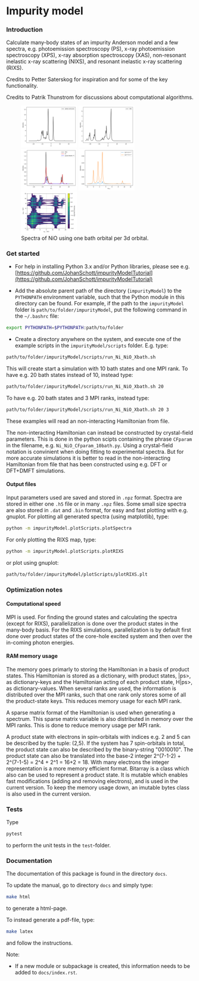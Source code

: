# Impurity model

### Introduction

Calculate many-body states of an impurity Anderson model and a few spectra, e.g. photoemission spectroscopy (PS), x-ray photoemission spectroscopy (XPS), x-ray absorption spectroscopy (XAS), non-resonant inelastic x-ray scattering (NIXS), and resonant inelastic x-ray scattering (RIXS).

Credits to Petter Saterskog for inspiration and for some of the key functionality.

Credits to Patrik Thunstrom for discussions about computational algorithms.

<figure>
<div class="row">
  <div class="column">
  <img src="referenceOutput/Ni_NiO_CFparam_1bath/ps.png" alt="Photoemission (PS)" width="150"/>
  <img src="referenceOutput/Ni_NiO_CFparam_1bath/xps.png" alt="X-ray photoemission (XPS)" width="150"/>
  <img src="referenceOutput/Ni_NiO_CFparam_1bath/xas.png" alt="X-ray absorption spectroscopy (XAS)" width="150"/>
  <img src="referenceOutput/Ni_NiO_CFparam_1bath/nixs.png" alt="Non-resonant inelastic x-ray scattering (NIXS)" width="150"/>
  <img src="referenceOutput/Ni_NiO_CFparam_1bath/rixs.png" alt="Resonant inelastic x-ray scattering (RIXS)" width="150"/>  </div>
</div>
<figcaption>Spectra of NiO using one bath orbital per 3d orbital.</figcaption>
</figure>

### Get started
- For help in installing Python 3.x and/or Python libraries, please see e.g.
[https://github.com/JohanSchott/impurityModelTutorial](https://github.com/JohanSchott/impurityModelTutorial)

- Add the absolute parent path of the directory (`impurityModel`) to the `PYTHONPATH` environment variable, such that the Python module in this directory can be found. For example, if the path to the `impurityModel` folder is `path/to/folder/impurityModel`, put the following command in the `~/.bashrc` file:
```bash
export PYTHONPATH=$PYTHONPATH:path/to/folder
```

- Create a directory anywhere on the system, 
and execute one of the example scripts in the `impurityModel/scripts` folder. E.g. type:
```bash
path/to/folder/impurityModel/scripts/run_Ni_NiO_Xbath.sh
```
This will create start a simulation with 10 bath states and one MPI rank.
To have e.g. 20 bath states instead of 10, instead type:
```bash
path/to/folder/impurityModel/scripts/run_Ni_NiO_Xbath.sh 20
```
To have e.g. 20 bath states and 3 MPI ranks, instead type:
```bash
path/to/folder/impurityModel/scripts/run_Ni_NiO_Xbath.sh 20 3
```
These examples will read an non-interacting Hamiltonian from file.

The non-interacting Hamiltonian can instead be constructed by crystal-field parameters.
This is done in the python scipts containing the phrase `CFparam` in the filename, e.g. `Ni_NiO_CFparam_10bath.py`.
Using a crystal-field notation is convinient when doing fitting to experimental spectra.
But for more accurate simulations it is better to read in the non-interacting Hamiltonian from file that has been constructed using e.g. DFT or DFT+DMFT simulations.

#### Output files
Input parameters used are saved and stored in `.npz` format.
Spectra are stored in either one `.h5` file or in many `.npz` files.
Some small size spectra are also stored in `.dat` and `.bin` format, for easy and fast plotting with e.g. gnuplot.
For plotting all generated spectra (using matplotlib), type:
```bash
python -m impurityModel.plotScripts.plotSpectra
```
For only plotting the RIXS map, type:
```bash
python -m impurityModel.plotScripts.plotRIXS
```
or plot using gnuplot:
```bash
path/to/folder/impurityModel/plotScripts/plotRIXS.plt
```

### Optimization notes

#### Computational speed
MPI is used.
For finding the ground states and calculating the spectra (except for RIXS), parallelization is done over the product states in the many-body basis.
For the RIXS simulations, parallelization is by default first done over product states of the core-hole excited system and then over the in-coming photon energies.

#### RAM memory usage
The memory goes primarly to storing the Hamiltonian in a basis of product states.
This Hamiltonian is stored as a dictionary, with product states, |ps>, as dictionary-keys
and the Hamiltonian acting of each product state, H|ps>, as dictionary-values.
When several ranks are used, the information is distributed over the MPI ranks, such that one rank only stores
some of all the product-state keys. This reduces memory usage for each MPI rank.

A sparse matrix format of the Hamiltonian is used when generating a spectrum.
This sparse matrix variable is also distributed in memory over the MPI ranks.
This is done to reduce memory usage per MPI rank.

A product state with electrons in spin-orbitals with indices e.g. 2 and 5 can be described by the tuple: (2,5).
If the system has 7 spin-orbitals in total, the product state can also be described by the binary-string "0010010".
The product state can also be translated into the base-2 integer 2^(7-1-2) + 2^(7-1-5) = 2^4 + 2^1 = 16+2 = 18.
With many electrons the integer representation is a more memory efficient format.
Bitarray is a class which also can be used to represent a product state.
It is mutable which enables fast modifications (adding and removing electrons), and is used in the current version.
To keep the memory usage down, an imutable bytes class is also used in the current version.

### Tests
Type
```bash
pytest
``` 
to perform the unit tests in the `test`-folder.

### Documentation
The documentation of this package is found in the directory `docs`.

To update the manual, go to directory `docs` and simply type:

```bash
make html
```
to generate a html-page.

To instead generate a pdf-file, type:
```bash
make latex
```
and follow the instructions.

Note:
- If a new module or subpackage is created, this information needs to be added to `docs/index.rst`.
